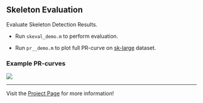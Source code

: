 ## Skeleton Evaluation

Evaluate Skeleton Detection Results.

* Run `skeval_demo.m` to perform evaluation.

* Run `pr__demo.m` to plot full PR-curve on [sk-large](http://zhaok.xyz/sk-large) dataset.

### Example PR-curves
![](http://zk-webpage.oss-cn-shanghai.aliyuncs.com/deepsk/pr-sklarge.png?x-oss-process=image/resize,h_500)

___

Visit the [Project Page](http://zhaok.xyz/deepsk) for more information!
